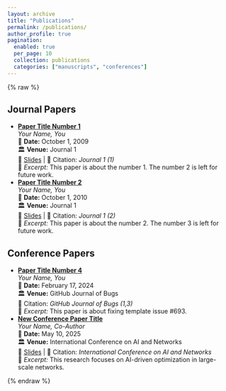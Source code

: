 ```yaml
---
layout: archive
title: "Publications"
permalink: /publications/
author_profile: true
pagination: 
  enabled: true
  per_page: 10
  collection: publications
  categories: ["manuscripts", "conferences"]
---
```

{% raw %}
<h2>Journal Papers</h2>
<ul>
<li class="publication" data-category="journal">
  <strong><a href="http://academicpages.github.io/files/paper1.pdf">Paper Title Number 1</a></strong><br>
  <em>Your Name, You</em><br>
  📅 <strong>Date:</strong> October 1, 2009 <br>
  🏛 <strong>Venue:</strong> Journal 1 <br>
  📄 <a href="http://academicpages.github.io/files/slides1.pdf">Slides</a> | 📖 Citation: <em>Journal 1 (1)</em><br>
  📝 <em>Excerpt:</em> This paper is about the number 1. The number 2 is left for future work.<!--more--> 
</li>

<li class="publication" data-category="journal">
  <strong><a href="http://academicpages.github.io/files/paper2.pdf">Paper Title Number 2</a></strong><br>
  <em>Your Name, You</em><br>
  📅 <strong>Date:</strong> October 1, 2010 <br>
  🏛 <strong>Venue:</strong> Journal 1 <br>
  📄 <a href="http://academicpages.github.io/files/slides2.pdf">Slides</a> | 📖 Citation: <em>Journal 1 (2)</em><br>
  📝 <em>Excerpt:</em> This paper is about the number 2. The number 3 is left for future work.<!--more--> 
</li>
</ul>

<h2>Conference Papers</h2>
<ul>
<li class="publication" data-category="conference">
  <strong><a href="http://academicpages.github.io/files/paper4.pdf">Paper Title Number 4</a></strong><br>
  <em>Your Name, You</em><br>
  📅 <strong>Date:</strong> February 17, 2024 <br>
  🏛 <strong>Venue:</strong> GitHub Journal of Bugs <br>
  📖 Citation: <em>GitHub Journal of Bugs (1,3)</em><br>
  📝 <em>Excerpt:</em> This paper is about fixing template issue #693.<!--more--> 
</li>

<li class="publication" data-category="conference">
  <strong><a href="http://example.com/paper.pdf">New Conference Paper Title</a></strong><br>
  <em>Your Name, Co-Author</em><br>
  📅 <strong>Date:</strong> May 10, 2025 <br>
  🏛 <strong>Venue:</strong> International Conference on AI and Networks <br>
  📄 <a href="http://example.com/slides.pdf">Slides</a> | 📖 Citation: <em>International Conference on AI and Networks</em><br>
  📝 <em>Excerpt:</em> This research focuses on AI-driven optimization in large-scale networks.<!--more--> 
</li>
</ul>
{% endraw %}
